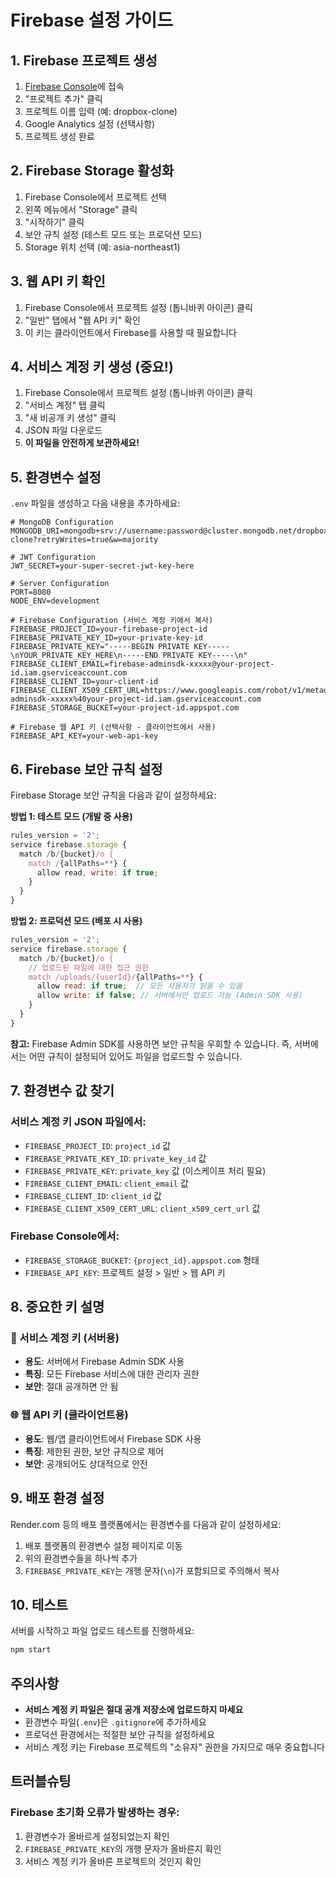 # Firebase 설정 가이드

## 1. Firebase 프로젝트 생성

1. [Firebase Console](https://console.firebase.google.com/)에 접속
2. "프로젝트 추가" 클릭
3. 프로젝트 이름 입력 (예: dropbox-clone)
4. Google Analytics 설정 (선택사항)
5. 프로젝트 생성 완료

## 2. Firebase Storage 활성화

1. Firebase Console에서 프로젝트 선택
2. 왼쪽 메뉴에서 "Storage" 클릭
3. "시작하기" 클릭
4. 보안 규칙 설정 (테스트 모드 또는 프로덕션 모드)
5. Storage 위치 선택 (예: asia-northeast1)

## 3. 웹 API 키 확인

1. Firebase Console에서 프로젝트 설정 (톱니바퀴 아이콘) 클릭
2. "일반" 탭에서 "웹 API 키" 확인
3. 이 키는 클라이언트에서 Firebase를 사용할 때 필요합니다

## 4. 서비스 계정 키 생성 (중요!)

1. Firebase Console에서 프로젝트 설정 (톱니바퀴 아이콘) 클릭
2. "서비스 계정" 탭 클릭
3. "새 비공개 키 생성" 클릭
4. JSON 파일 다운로드
5. **이 파일을 안전하게 보관하세요!**

## 5. 환경변수 설정

`.env` 파일을 생성하고 다음 내용을 추가하세요:

```env
# MongoDB Configuration
MONGODB_URI=mongodb+srv://username:password@cluster.mongodb.net/dropbox-clone?retryWrites=true&w=majority

# JWT Configuration
JWT_SECRET=your-super-secret-jwt-key-here

# Server Configuration
PORT=8080
NODE_ENV=development

# Firebase Configuration (서비스 계정 키에서 복사)
FIREBASE_PROJECT_ID=your-firebase-project-id
FIREBASE_PRIVATE_KEY_ID=your-private-key-id
FIREBASE_PRIVATE_KEY="-----BEGIN PRIVATE KEY-----\nYOUR_PRIVATE_KEY_HERE\n-----END PRIVATE KEY-----\n"
FIREBASE_CLIENT_EMAIL=firebase-adminsdk-xxxxx@your-project-id.iam.gserviceaccount.com
FIREBASE_CLIENT_ID=your-client-id
FIREBASE_CLIENT_X509_CERT_URL=https://www.googleapis.com/robot/v1/metadata/x509/firebase-adminsdk-xxxxx%40your-project-id.iam.gserviceaccount.com
FIREBASE_STORAGE_BUCKET=your-project-id.appspot.com

# Firebase 웹 API 키 (선택사항 - 클라이언트에서 사용)
FIREBASE_API_KEY=your-web-api-key
```

## 6. Firebase 보안 규칙 설정

Firebase Storage 보안 규칙을 다음과 같이 설정하세요:

**방법 1: 테스트 모드 (개발 중 사용)**
```javascript
rules_version = '2';
service firebase.storage {
  match /b/{bucket}/o {
    match /{allPaths=**} {
      allow read, write: if true;
    }
  }
}
```

**방법 2: 프로덕션 모드 (배포 시 사용)**
```javascript
rules_version = '2';
service firebase.storage {
  match /b/{bucket}/o {
    // 업로드된 파일에 대한 접근 권한
    match /uploads/{userId}/{allPaths=**} {
      allow read: if true;  // 모든 사용자가 읽을 수 있음
      allow write: if false; // 서버에서만 업로드 가능 (Admin SDK 사용)
    }
  }
}
```

**참고:** Firebase Admin SDK를 사용하면 보안 규칙을 우회할 수 있습니다. 즉, 서버에서는 어떤 규칙이 설정되어 있어도 파일을 업로드할 수 있습니다.

## 7. 환경변수 값 찾기

### 서비스 계정 키 JSON 파일에서:
- `FIREBASE_PROJECT_ID`: `project_id` 값
- `FIREBASE_PRIVATE_KEY_ID`: `private_key_id` 값
- `FIREBASE_PRIVATE_KEY`: `private_key` 값 (이스케이프 처리 필요)
- `FIREBASE_CLIENT_EMAIL`: `client_email` 값
- `FIREBASE_CLIENT_ID`: `client_id` 값
- `FIREBASE_CLIENT_X509_CERT_URL`: `client_x509_cert_url` 값

### Firebase Console에서:
- `FIREBASE_STORAGE_BUCKET`: `{project_id}.appspot.com` 형태
- `FIREBASE_API_KEY`: 프로젝트 설정 > 일반 > 웹 API 키

## 8. 중요한 키 설명

### 🔑 서비스 계정 키 (서버용)
- **용도**: 서버에서 Firebase Admin SDK 사용
- **특징**: 모든 Firebase 서비스에 대한 관리자 권한
- **보안**: 절대 공개하면 안 됨

### 🌐 웹 API 키 (클라이언트용)
- **용도**: 웹/앱 클라이언트에서 Firebase SDK 사용
- **특징**: 제한된 권한, 보안 규칙으로 제어
- **보안**: 공개되어도 상대적으로 안전

## 9. 배포 환경 설정

Render.com 등의 배포 플랫폼에서는 환경변수를 다음과 같이 설정하세요:

1. 배포 플랫폼의 환경변수 설정 페이지로 이동
2. 위의 환경변수들을 하나씩 추가
3. `FIREBASE_PRIVATE_KEY`는 개행 문자(`\n`)가 포함되므로 주의해서 복사

## 10. 테스트

서버를 시작하고 파일 업로드 테스트를 진행하세요:

```bash
npm start
```

## 주의사항

- **서비스 계정 키 파일은 절대 공개 저장소에 업로드하지 마세요**
- 환경변수 파일(`.env`)은 `.gitignore`에 추가하세요
- 프로덕션 환경에서는 적절한 보안 규칙을 설정하세요
- 서비스 계정 키는 Firebase 프로젝트의 "소유자" 권한을 가지므로 매우 중요합니다

## 트러블슈팅

### Firebase 초기화 오류가 발생하는 경우:
1. 환경변수가 올바르게 설정되었는지 확인
2. `FIREBASE_PRIVATE_KEY`의 개행 문자가 올바른지 확인
3. 서비스 계정 키가 올바른 프로젝트의 것인지 확인 